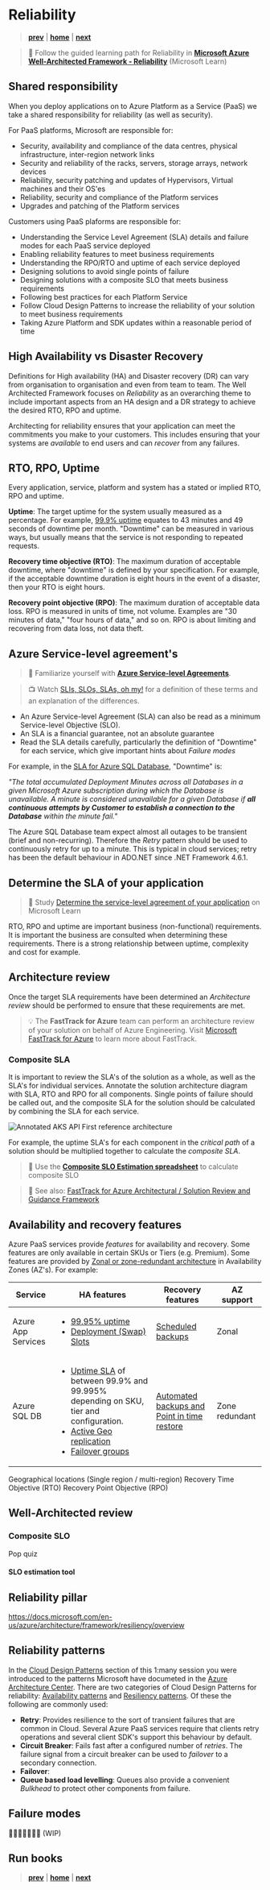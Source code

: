 # Reliability

> **[prev]** | **[home]**  | **[next]**

> 📖 Follow the guided learning path for Reliability in **[Microsoft Azure Well-Architected Framework - Reliability]** (Microsoft Learn)

## Shared responsibility

When you deploy applications on to Azure Platform as a Service (PaaS) we take a shared responsibility for reliability (as well as security).

For PaaS platforms, Microsoft are responsible for:

* Security, availability and compliance of the data centres, physical infrastructure, inter-region network links
* Security and reliability of the racks, servers, storage arrays, network devices
* Reliability, security patching and updates of Hypervisors, Virtual machines and their OS'es
* Reliability, security and compliance of the Platform services
* Upgrades and patching of the Platform services

Customers using PaaS plaforms are responsible for:

* Understanding the Service Level Agreement (SLA) details and failure modes for each PaaS service deployed
* Enabling reliability features to meet business requirements
* Understanding the RPO/RTO and uptime of each service deployed
* Designing solutions to avoid single points of failure
* Designing solutions with a composite SLO that meets business requirements
* Following best practices for each Platform Service
* Follow Cloud Design Patterns to increase the reliability of your solution to meet business requirements
* Taking Azure Platform and SDK updates within a reasonable period of time

## High Availability vs Disaster Recovery

Definitions for High availability (HA) and Disaster recovery (DR) can vary from organisation to organisation and even from team to team. The Well Architected Framework focuses on _Reliability_ as an overarching theme to include important aspects from an HA design and a DR strategy to achieve the desired RTO, RPO and uptime.

Architecting for reliability ensures that your application can meet the commitments you make to your customers. This includes ensuring that your systems are _available_ to end users and can _recover_ from any failures.

## RTO, RPO, Uptime

Every application, service, platform and system has a stated or implied RTO, RPO and uptime. 

**Uptime**: The target uptime for the system usually measured as a percentage. For example, [99.9% uptime] equates to 43 minutes and 49 seconds of downtime per month. "Downtime" can be measured in various ways, but usually means that the service is not responding to repeated requests.

**Recovery time objective (RTO)**: The maximum duration of acceptable downtime, where "downtime" is defined by your specification. For example, if the acceptable downtime duration is eight hours in the event of a disaster, then your RTO is eight hours.

**Recovery point objective (RPO)**: The maximum duration of acceptable data loss. RPO is measured in units of time, not volume. Examples are "30 minutes of data," "four hours of data," and so on. RPO is about limiting and recovering from data loss, not data theft.

## Azure Service-level agreement's

> 📖 Familiarize yourself with **[Azure Service-level Agreements]**.

> 📺 Watch [SLIs, SLOs, SLAs, oh my!] for a definition of these terms and an explanation of the differences.

* An Azure Service-level Agreement (SLA) can also be read as a minimum Service-level Objective (SLO).
* An SLA is a financial guarantee, not an absolute guarantee
* Read the SLA details carefully, particularly the definition of "Downtime" for each service, which give important hints about _Failure modes_

For example, in the [SLA for Azure SQL Database], "Downtime" is:

_"The total accumulated Deployment Minutes across all Databases in a given Microsoft Azure subscription during which the Database is unavailable. A minute is considered unavailable for a given Database if **all continuous attempts by Customer to establish a connection to the Database** within the minute fail."_

The Azure SQL Database team expect almost all outages to be transient (brief and non-recurring). Therefore the _Retry_ pattern should be used to continuously retry for up to a minute. This is typical in cloud services; retry has been the default behaviour in ADO.NET since .NET Framework 4.6.1.

## Determine the SLA of your application

> 📖 Study [Determine the service-level agreement of your application] on Microsoft Learn

RTO, RPO and uptime are important business (non-functional) requirements. It is important the business are consulted when determining these requirements. There is a strong relationship between uptime, complexity and cost for example.

## Architecture review

Once the target SLA requirements have been determined an _Architecture review_ should be performed to ensure that these requirements are met. 


> 💡 The **FastTrack for Azure** team can perform an architecture review of your solution on behalf of Azure Engineering. Visit [Microsoft FastTrack for Azure] to learn more about FastTrack.

### Composite SLA

It is important to review the SLA's of the solution as a whole, as well as the SLA's for individual services. Annotate the solution architecture diagram with SLA, RTO and RPO for all components. Single points of failure should be called out, and the composite SLA for the solution should be calculated by combining the SLA for each service.

![Annotated AKS API First reference architecture](./images/annotated-aks-api-first.png)

For example, the uptime SLA's for each component in the _critical path_ of a solution should be multiplied together to calculate the _composite SLA_. 

> 🔨 Use the **[Composite SLO Estimation spreadsheet]** to calculate composite SLO

> 📖 See also: [FastTrack for Azure Architectural / Solution Review and Guidance Framework]

## Availability and recovery features

Azure PaaS services provide _features_ for availability and recovery. Some features are only available in certain SKUs or Tiers (e.g. Premium). Some features are provided by [Zonal or zone-redundant architecture] in Availability Zones (AZ's). For example:

| Service | HA features | Recovery features | AZ support |
| ------- | ----------- | ----------------- | ---------- |
| Azure App Services | <ul><li>[99.95% uptime](https://azure.microsoft.com/en-au/support/legal/sla/app-service/v1_4/)</li><li>[Deployment (Swap) Slots]</li></ul> | [Scheduled backups](https://docs.microsoft.com/en-us/azure/app-service/manage-backup#configure-automated-backups) | Zonal |
| Azure SQL DB | <ul><li>[Uptime SLA](https://azure.microsoft.com/en-au/support/legal/sla/sql-database/v1_4/) of between 99.9% and 99.995% depending on SKU, tier and configuration.</li><li>[Active Geo replication](https://docs.microsoft.com/en-us/azure/azure-sql/database/active-geo-replication-overview)</li><li>[Failover groups](https://docs.microsoft.com/en-us/azure/azure-sql/database/auto-failover-group-overview?tabs=azure-powershell)</li></ul> | [Automated backups and Point in time restore](https://docs.microsoft.com/en-us/azure/azure-sql/database/automated-backups-overview?tabs=single-database) | Zone redundant |




Geographical locations (Single region / multi-region)
Recovery Time Objective (RTO)
Recovery Point Objective (RPO)

## Well-Architected review


### Composite SLO

Pop quiz

#### SLO estimation tool


## Reliability pillar

<https://docs.microsoft.com/en-us/azure/architecture/framework/resiliency/overview>

## Reliability patterns

In the [Cloud Design Patterns] section of this 1:many session you were introduced to the patterns Microsoft have documeted in the [Azure Architecture Center]. There are two categories of Cloud Design Patterns for reliability: [Availability patterns] and [Resiliency patterns]. Of these the following are commonly used:

* **Retry**: Provides resilience to the sort of transient failures that are common in Cloud. Several Azure PaaS services require that clients retry operations and several client SDK's support this behaviour by default.
* **Circuit Breaker**: Fails fast after a configured number of _retries_. The failure signal from a circuit breaker can be used to _failover_ to a secondary connection.
* **Failover**: 
* **Queue based load levelling**: Queues also provide a convenient _Bulkhead_ to protect other components from failure.

## Failure modes

👷🏻‍♂️🚧👷🏻‍♀️ (WIP)

## Run books

> **[prev]** | **[home]**  | **[next]**

[prev]:./cloud-design-patterns.md
[home]:/README.md
[next]:./performance.md
[Azure Service-level Agreements]:https://azure.microsoft.com/en-au/support/legal/sla/
[Availability patterns]:https://docs.microsoft.com/en-us/azure/architecture/patterns/category/availability
[Resiliency patterns]:https://docs.microsoft.com/en-us/azure/architecture/patterns/category/resiliency
[Cloud Design Patterns]:./cloud-design-patterns.md
[Azure Architecture Center]:https://docs.microsoft.com/en-us/azure/architecture/
[Microsoft Azure Well-Architected Framework - Reliability]:https://docs.microsoft.com/en-us/learn/modules/azure-well-architected-reliability/
[99.9% uptime]:https://uptime.is/99.9
[Determine the service-level agreement of your application]:https://docs.microsoft.com/en-us/learn/modules/azure-well-architected-reliability/2-high-availability#determine-the-service-level-agreement-of-your-application
[SLIs, SLOs, SLAs, oh my!]:https://www.youtube.com/watch?v=tEylFyxbDLE
[SLA for Azure SQL Database]:https://azure.microsoft.com/en-au/support/legal/sla/sql-database/v1_4/
[FastTrack for Azure Architectural / Solution Review and Guidance Framework]:https://github.com/Azure/fta-architecturalreview/blob/master/articles/introduction.md
[Microsoft FastTrack for Azure]:https://azure.microsoft.com/en-us/programs/azure-fasttrack/
[Composite SLO Estimation spreadsheet]:/tools/Composite_SLO_Estimation_Tool.xlsx
[Zonal or zone-redundant architecture]:https://docs.microsoft.com/en-us/azure/architecture/high-availability/building-solutions-for-high-availability#zonal-vs-zone-redundant-architecture
[Deployment (Swap) Slots]:https://docs.microsoft.com/en-us/azure/app-service/deploy-staging-slots#swap-two-slots